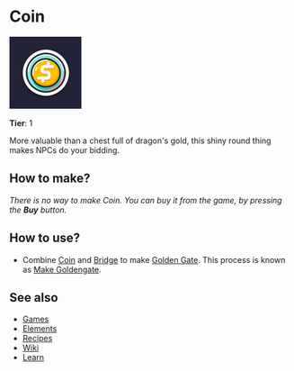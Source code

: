 # Coin

![](../images/item.coin.png)

**Tier**: 1

More valuable than a chest full of dragon's gold, this shiny round thing makes NPCs do your bidding.

## How to make?

_There is no way to make Coin. You can buy it from the game, by pressing the **Buy** button._

## How to use?

* Combine [Coin](/wiki/elements/coin) and [Bridge](/wiki/elements/bridge) to make [Golden Gate](/wiki/elements/golden-gate). This process is known as [Make Goldengate](/wiki/recipes/make-goldengate).

## See also

* [Games](/wiki/games)
* [Elements](/wiki/elements)
* [Recipes](/wiki/recipes)
* [Wiki](/wiki/index)
* [Learn](/learn/index)